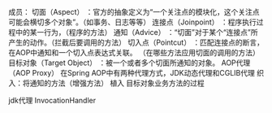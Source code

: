 成员：
切面（Aspect） ：官方的抽象定义为“一个关注点的模块化，这个关注点可能会横切多个对象”。（如事务、日志等等）
连接点（Joinpoint） ：程序执行过程中的某一行为，（程序的方法）
通知（Advice） ：“切面”对于某个“连接点”所产生的动作。（拦截后要调用的方法）
切入点（Pointcut） ：匹配连接点的断言，在AOP中通知和一个切入点表达式关联。
（在哪些方法应用切面的调用的方法）
目标对象（Target Object） ：被一个或者多个切面所通知的对象。
AOP代理（AOP Proxy） 在Spring AOP中有两种代理方式，JDK动态代理和CGLIB代理
织入：将通知的方法（增强方法） 植入 目标对象业务方法的过程


jdk代理 InvocationHandler 